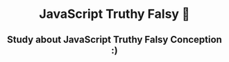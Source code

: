 <h1 align="center">JavaScript Truthy Falsy 📙</h1>
<h2 align="center">Study about JavaScript Truthy Falsy Conception :)</h2>
